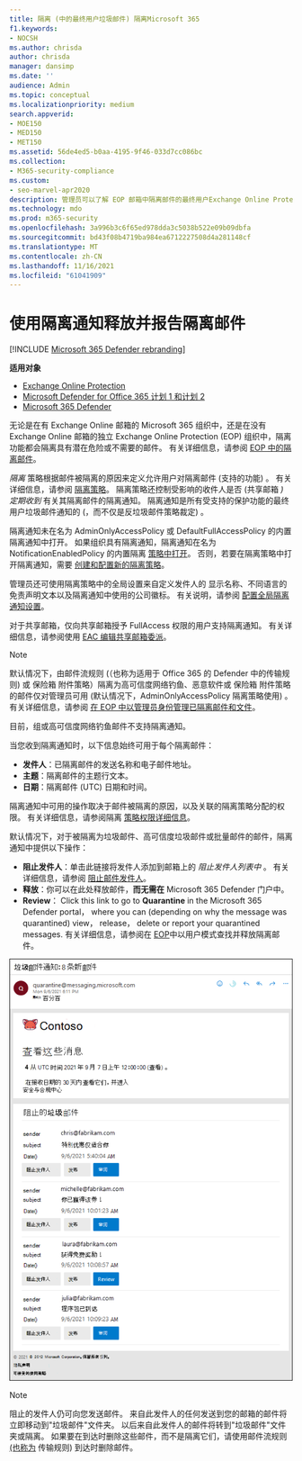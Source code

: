 ```yaml
---
title: 隔离 (中的最终用户垃圾邮件) 隔离Microsoft 365
f1.keywords:
- NOCSH
ms.author: chrisda
author: chrisda
manager: dansimp
ms.date: ''
audience: Admin
ms.topic: conceptual
ms.localizationpriority: medium
search.appverid:
- MOE150
- MED150
- MET150
ms.assetid: 56de4ed5-b0aa-4195-9f46-033d7cc086bc
ms.collection:
- M365-security-compliance
ms.custom:
- seo-marvel-apr2020
description: 管理员可以了解 EOP 邮箱中隔离邮件的最终用户Exchange Online Protection () 。
ms.technology: mdo
ms.prod: m365-security
ms.openlocfilehash: 3a996b3c6f65ed978dda3c5038b522e09b09dbfa
ms.sourcegitcommit: bd43f08b4719ba984ea6712227508d4a281148cf
ms.translationtype: MT
ms.contentlocale: zh-CN
ms.lasthandoff: 11/16/2021
ms.locfileid: "61041909"
---
```

# <a name="use-quarantine-notifications-to-release-and-report-quarantined-messages"></a>使用隔离通知释放并报告隔离邮件

[!INCLUDE [Microsoft 365 Defender rebranding](../includes/microsoft-defender-for-office.md)]

**适用对象**
- [Exchange Online Protection](exchange-online-protection-overview.md)
- [Microsoft Defender for Office 365 计划 1 和计划 2](defender-for-office-365.md)
- [Microsoft 365 Defender](../defender/microsoft-365-defender.md)

无论是在有 Exchange Online 邮箱的 Microsoft 365 组织中，还是在没有 Exchange Online 邮箱的独立 Exchange Online Protection (EOP) 组织中，隔离功能都会隔离具有潜在危险或不需要的邮件。 有关详细信息，请参阅 [EOP 中的隔离邮件](quarantine-email-messages.md)。

_隔离_ 策略根据邮件被隔离的原因来定义允许用户对隔离邮件 (支持的功能) 。 有关详细信息，请参阅 [隔离策略](quarantine-policies.md)。 隔离策略还控制受影响的收件人是否 (共享邮箱 _) 定期收到_ 有关其隔离邮件的隔离通知。 隔离通知是所有受支持的保护功能的最终用户垃圾邮件通知的 (，而不仅是反垃圾邮件策略裁定) 。

隔离通知未在名为 AdminOnlyAccessPolicy 或 DefaultFullAccessPolicy 的内置隔离通知中打开。 如果组织具有隔离通知，隔离通知在名为 NotificationEnabledPolicy 的内置隔离 [策略中打开](quarantine-policies.md#full-access-permissions-and-quarantine-notifications)。 否则，若要在隔离策略中打开隔离通知，需要 [创建和配置新的隔离策略](quarantine-policies.md#step-1-create-quarantine-policies-in-the-microsoft-365-defender-portal)。

管理员还可使用隔离策略中的全局设置来自定义发件人的 显示名称、不同语言的免责声明文本以及隔离通知中使用的公司徽标。 有关说明，请参阅 [配置全局隔离通知设置](quarantine-policies.md#configure-global-quarantine-notification-settings-in-the-microsoft-365-defender-portal)。

对于共享邮箱，仅向共享邮箱授予 FullAccess 权限的用户支持隔离通知。 有关详细信息，请参阅使用 [EAC 编辑共享邮箱委派](/Exchange/collaboration-exo/shared-mailboxes#use-the-eac-to-edit-shared-mailbox-delegation)。

> [!NOTE]
> 默认情况下，由邮件流规则 (（也称为适用于 Office 365 的 Defender 中的传输规则) 或 保险箱 附件策略）隔离为高可信度网络钓鱼、恶意软件或 保险箱 附件策略的邮件仅对管理员可用 (默认情况下，AdminOnlyAccessPolicy 隔离策略使用) 。 有关详细信息，请参阅 [在 EOP 中以管理员身份管理已隔离邮件和文件](manage-quarantined-messages-and-files.md)。
>
> 目前，组或高可信度网络钓鱼邮件不支持隔离通知。 

当您收到隔离通知时，以下信息始终可用于每个隔离邮件：

- **发件人**：已隔离邮件的发送名称和电子邮件地址。
- **主题**：隔离邮件的主题行文本。
- **日期**：隔离邮件 (UTC) 日期和时间。

隔离通知中可用的操作取决于邮件被隔离的原因，以及关联的隔离策略分配的权限。 有关详细信息，请参阅隔离 [策略权限详细信息](quarantine-policies.md#quarantine-policy-permission-details)。

默认情况下，对于被隔离为垃圾邮件、高可信度垃圾邮件或批量邮件的邮件，隔离通知中提供以下操作：

- **阻止发件人**：单击此链接将发件人添加到邮箱上的 _阻止发件人列表中_ 。 有关详细信息，请参阅 [阻止邮件发件人](https://support.microsoft.com/office/b29fd867-cac9-40d8-aed1-659e06a706e4)。
- **释放**：你可以在此处释放邮件，**而无需在** Microsoft 365 Defender 门户中。
- **Review**： Click this link to go to **Quarantine** in the Microsoft 365 Defender portal， where you can (depending on why the message was quarantined) view， release， delete or report your quarantined messages. 有关详细信息，请参阅在 [EOP](find-and-release-quarantined-messages-as-a-user.md)中以用户模式查找并释放隔离邮件。

![示例隔离通知。](../../media/end-user-spam-notification.png)

> [!NOTE]
> 阻止的发件人仍可向您发送邮件。 来自此发件人的任何发送到您的邮箱的邮件将立即移动到"垃圾邮件"文件夹。 以后来自此发件人的邮件将转到"垃圾邮件"文件夹或隔离。 如果要在到达时删除这些邮件，而不是隔离它们，请使用邮件流规则 [ (也称为](/exchange/security-and-compliance/mail-flow-rules/mail-flow-rules) 传输规则) 到达时删除邮件。
